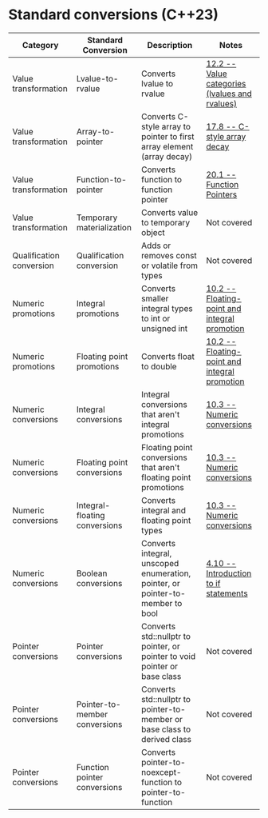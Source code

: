 # Standard conversions (C++23)

| Category                | Standard Conversion           | Description                                                                 | Notes                                      |
|-------------------------|--------------------------------|-----------------------------------------------------------------------------|--------------------------------------------|
| Value transformation    | Lvalue-to-rvalue              | Converts lvalue to rvalue                                                   | [12.2 -- Value categories (lvalues and rvalues)](https://www.learncpp.com/cpp-tutorial/value-categories-lvalues-and-rvalues/) |
| Value transformation    | Array-to-pointer              | Converts C-style array to pointer to first array element (array decay)      | [17.8 -- C-style array decay](https://www.learncpp.com/cpp-tutorial/c-style-array-decay/)                |
| Value transformation    | Function-to-pointer           | Converts function to function pointer                                       | [20.1 -- Function Pointers](https://www.learncpp.com/cpp-tutorial/function-pointers/)                  |
| Value transformation    | Temporary materialization     | Converts value to temporary object                                          | Not covered                                |
| Qualification conversion | Qualification conversion      | Adds or removes const or volatile from types                                | Not covered                                |
| Numeric promotions       | Integral promotions           | Converts smaller integral types to int or unsigned int                      | [10.2 -- Floating-point and integral promotion](https://www.learncpp.com/cpp-tutorial/floating-point-and-integral-promotion/) |
| Numeric promotions       | Floating point promotions     | Converts float to double                                                    | [10.2 -- Floating-point and integral promotion](https://www.learncpp.com/cpp-tutorial/floating-point-and-integral-promotion/) |
| Numeric conversions      | Integral conversions          | Integral conversions that aren't integral promotions                        | [10.3 -- Numeric conversions](https://www.learncpp.com/cpp-tutorial/numeric-conversions/)                |
| Numeric conversions      | Floating point conversions    | Floating point conversions that aren't floating point promotions            | [10.3 -- Numeric conversions](https://www.learncpp.com/cpp-tutorial/numeric-conversions/)                |
| Numeric conversions      | Integral-floating conversions | Converts integral and floating point types                                  | [10.3 -- Numeric conversions](https://www.learncpp.com/cpp-tutorial/numeric-conversions/)                |
| Numeric conversions      | Boolean conversions           | Converts integral, unscoped enumeration, pointer, or pointer-to-member to bool | [4.10 -- Introduction to if statements](https://www.learncpp.com/cpp-tutorial/introduction-to-if-statements/)      |
| Pointer conversions      | Pointer conversions           | Converts std::nullptr to pointer, or pointer to void pointer or base class  | Not covered                                |
| Pointer conversions      | Pointer-to-member conversions | Converts std::nullptr to pointer-to-member or base class to derived class   | Not covered                                |
| Pointer conversions      | Function pointer conversions  | Converts pointer-to-noexcept-function to pointer-to-function                | Not covered                                |
